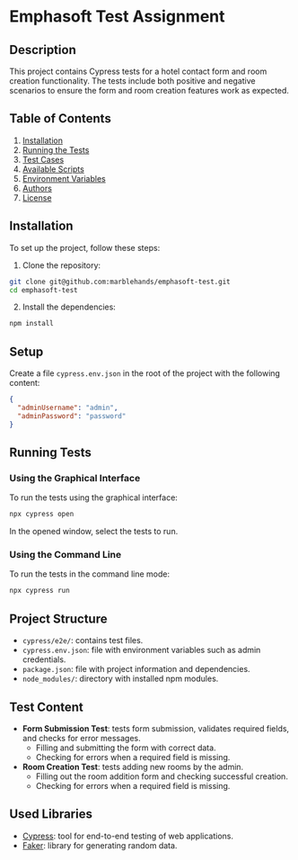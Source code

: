 # Emphasoft Test Assignment

## Description

This project contains Cypress tests for a hotel contact form and room creation functionality. The tests include both positive and negative scenarios to ensure the form and room creation features work as expected.

## Table of Contents

1. [Installation](#installation)
2. [Running the Tests](#running-the-tests)
3. [Test Cases](#test-cases)
4. [Available Scripts](#available-scripts)
5. [Environment Variables](#environment-variables)
6. [Authors](#authors)
7. [License](#license)

## Installation

To set up the project, follow these steps:

1. Clone the repository:

```bash
git clone git@github.com:marblehands/emphasoft-test.git
cd emphasoft-test
```

2. Install the dependencies:

```bash
npm install
```

## Setup

Create a file `cypress.env.json` in the root of the project with the following content:

```json
{
  "adminUsername": "admin",
  "adminPassword": "password"
}
```

## Running Tests

### Using the Graphical Interface

To run the tests using the graphical interface:

```sh
npx cypress open
```

In the opened window, select the tests to run.

### Using the Command Line

To run the tests in the command line mode:

```sh
npx cypress run
```

## Project Structure

- `cypress/e2e/`: contains test files.
- `cypress.env.json`: file with environment variables such as admin credentials.
- `package.json`: file with project information and dependencies.
- `node_modules/`: directory with installed npm modules.

## Test Content

- **Form Submission Test**: tests form submission, validates required fields, and checks for error messages.
  - Filling and submitting the form with correct data.
  - Checking for errors when a required field is missing.
- **Room Creation Test**: tests adding new rooms by the admin.
  - Filling out the room addition form and checking successful creation.
  - Checking for errors when a required field is missing.

## Used Libraries

- [Cypress](https://www.cypress.io/): tool for end-to-end testing of web applications.
- [Faker](https://fakerjs.dev/): library for generating random data.
